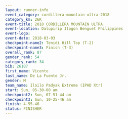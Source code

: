 ```yaml
---
layout: runner-info 
event_category: cordillera-mountain-ultra-2018 
category_km: 26K 
event-title: 2018 CORDILLERA MOUNTAIN ULTRA 
event-location: Dalupirip Itogon Benguet Philippines 
event-logo: 
event-date: 2018-03-03 
checkpoint-name2: Tenidi Hill Top (T-2) 
checkpoint-name3: Finish (T-3) 
overall_rank: 87
gender_rank: 54
category_rank: 34
bib: 26107
first_name: Vicente
last_name: De La Fuente Jr.
gender: M
team_name: Iloilo Padyak Extreme (IPAD Xtr)
start: Sun, 05-30-00 am
checkpoint2: Sun, 07-51-44 am
checkpoint3: Sun, 10-25-46 am
finish: 4-55-46
status: FINISHER
---
```

